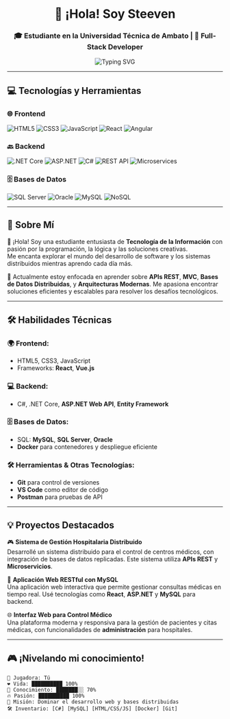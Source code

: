 <h1 align="center">👋 ¡Hola! Soy Steeven </h1>
<h3 align="center">🎓 Estudiante en la Universidad Técnica de Ambato | 🚀 Full-Stack Developer</h3>

<p align="center">
  <img src="https://readme-typing-svg.demolab.com?font=Fira+Code&pause=1000&center=true&vCenter=true&multiline=true&width=500&height=80&lines=Full-Stack+Developer;Software+Engineer;Database+Expert" alt="Typing SVG" />
</p>

---

## 💻 Tecnologías y Herramientas

### 🌐 Frontend
![HTML5](https://img.shields.io/badge/HTML5-E34F26?logo=html5&logoColor=white&style=flat)
![CSS3](https://img.shields.io/badge/CSS3-1572B6?logo=css3&logoColor=white&style=flat)
![JavaScript](https://img.shields.io/badge/JavaScript-F7DF1E?logo=javascript&logoColor=black&style=flat)
![React](https://img.shields.io/badge/React-61DAFB?logo=react&logoColor=black&style=flat)
![Angular](https://img.shields.io/badge/Angular-DD0031?logo=angular&logoColor=white&style=flat)

### 🔙 Backend
![.NET Core](https://img.shields.io/badge/.NET_Core-512BD4?logo=dotnet&logoColor=white)
![ASP.NET](https://img.shields.io/badge/ASP.NET-5C2D91?logo=dotnet&logoColor=white)
![C#](https://img.shields.io/badge/C%23-239120?logo=c-sharp&logoColor=white)
![REST API](https://img.shields.io/badge/Web%20API-00599C?logo=internet-explorer&logoColor=white)
![Microservices](https://img.shields.io/badge/Microservices-6DB33F?logo=spring&logoColor=white)

### 🗄 Bases de Datos
![SQL Server](https://img.shields.io/badge/SQL%20Server-CC2927?logo=microsoftsqlserver&logoColor=white)
![Oracle](https://img.shields.io/badge/Oracle-F80000?logo=oracle&logoColor=white)
![MySQL](https://img.shields.io/badge/MySQL-4479A1?logo=mysql&logoColor=white)
![NoSQL](https://img.shields.io/badge/NoSQL-4DB33D?logo=mongodb&logoColor=white)

---


## 🚀 Sobre Mí

💬 ¡Hola! Soy una estudiante entusiasta de **Tecnología de la Información** con pasión por la programación, la lógica y las soluciones creativas.  
Me encanta explorar el mundo del desarrollo de software y los sistemas distribuidos mientras aprendo cada día más.  

🔎 Actualmente estoy enfocada en aprender sobre **APIs REST**, **MVC**, **Bases de Datos Distribuidas**, y **Arquitecturas Modernas**. Me apasiona encontrar soluciones eficientes y escalables para resolver los desafíos tecnológicos.

---

## 🛠 Habilidades Técnicas

### 🌍 **Frontend**:
- HTML5, CSS3, JavaScript  
- Frameworks: **React**, **Vue.js**
  
### 💻 **Backend**:
- C#, .NET Core, **ASP.NET Web API**, **Entity Framework**
  
### 🗄️ **Bases de Datos**:
- SQL: **MySQL**, **SQL Server**, **Oracle**
- **Docker** para contenedores y despliegue eficiente

### 🛠️ **Herramientas & Otras Tecnologías**:
- **Git** para control de versiones
- **VS Code** como editor de código
- **Postman** para pruebas de API

---

## 💡 Proyectos Destacados

🎮 **Sistema de Gestión Hospitalaria Distribuido**  
Desarrollé un sistema distribuido para el control de centros médicos, con integración de bases de datos replicadas. Este sistema utiliza **APIs REST** y **Microservicios**.

📡 **Aplicación Web RESTful con MySQL**  
Una aplicación web interactiva que permite gestionar consultas médicas en tiempo real. Usé tecnologías como **React**, **ASP.NET** y **MySQL** para backend.

🌐 **Interfaz Web para Control Médico**  
Una plataforma moderna y responsiva para la gestión de pacientes y citas médicas, con funcionalidades de **administración** para hospitales.

---

## 🎮 ¡Nivelando mi conocimiento!

```text
🧍 Jugadora: Tú
❤️ Vida: ██████████ 100%
🧠 Conocimiento: ███████░░ 70%
🔥 Pasión: ██████████ 100%
🎯 Misión: Dominar el desarrollo web y bases distribuidas
🛠️ Inventario: [C#] [MySQL] [HTML/CSS/JS] [Docker] [Git] 
